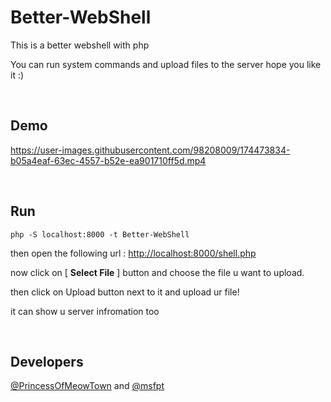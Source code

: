 # Better-WebShell

This is a better webshell with php

You can run system commands and upload files to the server
hope you like it  :)

<br>

## Demo

https://user-images.githubusercontent.com/98208009/174473834-b05a4eaf-63ec-4557-b52e-ea901710ff5d.mp4

<br>

## Run

```
php -S localhost:8000 -t Better-WebShell
```

then open the following url : [http://localhost:8000/shell.php](http://localhost:8000/shell.php)

now click on [ **Select File** ] button and choose the file u want to upload.

then click on Upload button next to it and upload ur file!

it can show u server infromation too

<br> 

## Developers

[@PrincessOfMeowTown](https://github.com/PrincessOfMeowTown) and [@msfpt](https://github.com/msfpt)
